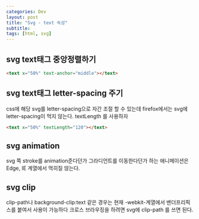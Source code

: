 ```yaml
---
categories: Dev
layout: post
title: "Svg - text 속성"
subtitle: 
tags: [html, svg]
---
```


## svg text태그 중앙정렬하기
```html
<text x="50%" text-anchor="middle"></text>
```

## svg text태그 letter-spacing 주기
css에 해당 svg를 letter-spacing으로 자간 조절 할 수 있는데 firefox에서는 svg에 letter-spacing이 먹지 않는다. textLength 를 사용하자

```html
<text x="50%" textLength="120"></text>
```

## svg animation
svg 쪽 stroke를 animation준다던가 그라디언트를 이동한다던가 하는 애니메이션은 Edge, IE 계열에서 먹히질 않는다.

## svg clip
clip-path나 background-clip:text 같은 경우는 현재 -webkit-계열에서 밴더프리픽스를 붙여서 사용이 가능하다 크로스 브라우징을 하려면 svg에 clip-path 를 쓰면 된다.